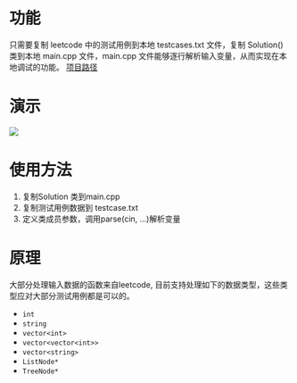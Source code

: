 # 功能

只需要复制 leetcode 中的测试用例到本地 testcases.txt 文件，复制 Solution() 类到本地 main.cpp 文件，main.cpp 文件能够逐行解析输入变量，从而实现在本地调试的功能。
[项目路径](https://github.com/aiyolo/leetcode-debug)
# 演示

![](https://p1.meituan.net/dpplatform/18253d49b9e0d1323868e34697f5f4248365722.gif)

# 使用方法 
1. 复制Solution 类到main.cpp 
2. 复制测试用例数据到 testcase.txt 
3. 定义类成员参数，调用parse(cin, ...)解析变量

# 原理
大部分处理输入数据的函数来自leetcode, 目前支持处理如下的数据类型，这些类型应对大部分测试用例都是可以的。
- `int`
- `string`
- `vector<int>`
- `vector<vector<int>>`
- `vector<string>`
- `ListNode*`
- `TreeNode*`
